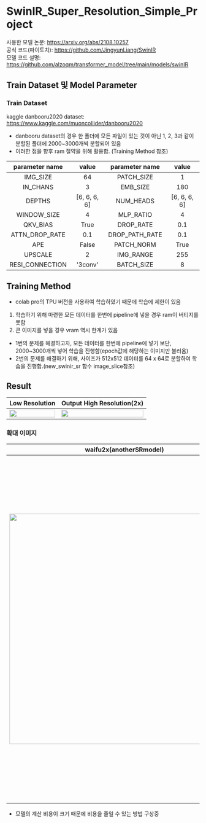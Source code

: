 # SwinIR_Super_Resolution_Simple_Project
사용한 모델 논문: https://arxiv.org/abs/2108.10257<br>
공식 코드(파이토치): https://github.com/JingyunLiang/SwinIR<br>
모델 코드 설명: https://github.com/alzoqm/transformer_model/tree/main/models/swinIR
## Train Dataset 및 Model Parameter
### Train Dataset
kaggle danbooru2020 dataset: https://www.kaggle.com/muoncollider/danbooru2020<br>
* danbooru dataset의 경우 한 폴더에 모든 파일이 있는 것이 아닌 1, 2, 3과 같이 분할된 폴더에 2000~3000개씩 분할되어 있음
* 이러한 점을 향후 ram 절약을 위해 활용함. (Training Method 참조)

|parameter name|value|parameter name|value|
|:---:|:--:|:--:|:--:|
|IMG_SIZE|64|PATCH_SIZE|1|
|IN_CHANS|3|EMB_SIZE|180|
|DEPTHS|[6, 6, 6, 6]|NUM_HEADS|[6, 6, 6, 6]|
|WINDOW_SIZE|4|MLP_RATIO|4|
|QKV_BIAS|True|DROP_RATE|0.1|
|ATTN_DROP_RATE|0.1|DROP_PATH_RATE|0.1|
|APE|False|PATCH_NORM|True|
|UPSCALE|2|IMG_RANGE|255|
|RESI_CONNECTION|'3conv'|BATCH_SIZE|8|

## Training Method
* colab pro의 TPU 버전을 사용하여 학습하였기 때문에 학습에 제한이 있음<br>
1. 학습하기 위해 마련한 모든 데이터를 한번에 pipeline에 넣을 경우 ram이 버티지를 못함<br>
2. 큰 이미지를 넣을 경우 vram 역시 한계가 있음
* 1번의 문제를 해결하고자, 모든 데이터를 한번에 pipeline에 넣기 보단, 2000~3000개씩 넣어 학습을 진행함(epoch값에 해당하는 이미지만 불러옴)
* 2번의 문제를 해결하기 위해, 사이즈가 512x512 데이터를 64 x 64로 분할하여 학습을 진행함.(new_swinir_sr 함수 image_slice참조)

## Result

|Low Resolution|Output High Resolution(2x)|
|:--------:|:---------:|
|<img src="https://user-images.githubusercontent.com/70330480/152933821-72a75ec0-1f62-4434-88ac-e026db2bb683.png" width="100%" height="100%">|<img src="https://user-images.githubusercontent.com/70330480/152933888-7f6961d3-9712-40a7-b383-fc5da89f6650.png" width="100%" height="100%">

### 확대 이미지
|waifu2x(anotherSRmodel)|Low Resolution|SwinIR High Resolution(2x)|
|:--------:|:---------:|:---------|
|<img src="https://user-images.githubusercontent.com/70330480/152936754-00a6100e-c658-4751-8b75-014bb1fa7b48.png" width="600">|<img src="https://user-images.githubusercontent.com/70330480/152936831-42807295-5cbf-489e-9612-e5a02c3dfd9b.png" width="900">|<img src="https://user-images.githubusercontent.com/70330480/152936872-2b5482cd-cb39-44fe-bd01-c787b4298864.png" width="800">|

* 모델의 계산 비용이 크기 때문에 비용을 줄일 수 있는 방법 구상중
